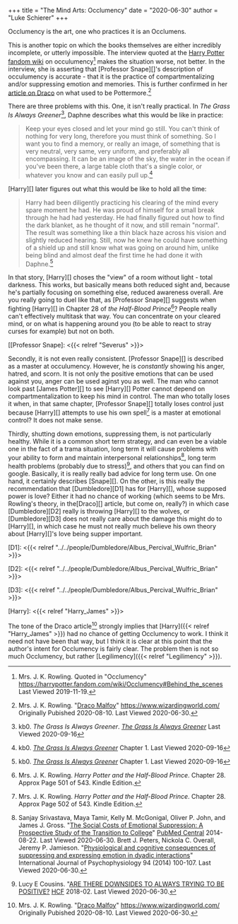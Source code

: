 +++
title = "The Mind Arts: Occlumency"
date = "2020-06-30"
author = "Luke Schierer"
+++

Occlumency is the art, one who practices it is an Occlumens.

This is another topic on which the books themselves are either incredibly
incomplete, or utterly impossible.  The interview quoted at the [Harry Potter
fandom wiki](https://harrypotter.fandom.com/) on occulumency[^20191119-1] makes
the situation worse, not better.  In the interview, she is asserting that
[Professor Snape][]'s description of occulumency is accurate - that it is the
practice of compartmentalizing and/or suppressing emotion and memories. This is
further confirmed in her [article on Draco][WWJKRDM1] on what used to be
Pottermore.[^20200630-7] 

There are three problems with this.  One, it isn't really practical.  In
_The Grass Is Always Greener_[^20191119-2], Daphne describes what this would be
like in practice:

> Keep your eyes closed and let your mind go still. You can't think of nothing
  for very long, therefore you must think of something. So I want you to find a
  memory, or really an image, of something that is very neutral, very same, very
  uniform, and preferably all encompassing. It can be an image of the sky, the
  water in the ocean if you've been there, a large table cloth that's a single
  color, or whatever you know and can easily pull up.[^20191119-3]

[Harry][] later figures out what this would be like to hold all the time:

> Harry had been diligently practicing his clearing of the mind every spare
  moment he had. He was proud of himself for a small break through he had had
  yesterday. He had finally figured out how to find the dark blanket, as he
  thought of it now, and still remain "normal". The result was something like a
  thin black haze across his vision and slightly reduced hearing. Still, now he
  knew he could have something of a shield up and still know what was going on
  around him, unlike being blind and almost deaf the first time he had done it
  with Daphne.[^20191119-4]

In that story, [Harry][] choses the "view" of a room without light - total
darkness.  This works, but basically means both reduced sight and, because he's
partially focusing on something else, reduced awareness overall.  Are you
really going to duel like that, as [Professor Snape][] suggests when fighting
[Harry][] in Chapter 28 of _the Half-Blood Prince_[^20191119-5]? People really
can't effectively multitask that way.  You can concentrate on your cleared
mind, or on what is happening around you (to be able to react to stray curses
for example) but not on both.  

[[Professor Snape]: <{{< relref "Severus" >}}>

Secondly, it is not even really consistent.  [Professor Snape][] is described
as a master at occulumency.  However, he is *constantly* showing his anger,
hatred, and scorn.  It is not only the positive emotions that can be used
against you, anger can be used aginst you as well.  The man who cannot look
past [James Potter][] to see [Harry][] Potter cannot depend on
compartmentalization to keep his mind in control.  The man who totally loses it
when, in that same chapter, [Professor Snape][] totally loses control just
because [Harry][] attempts to use his own spell[^20191119-6] is a master at
emotional control? It does not make sense.  

Thirdly, shutting down emotions, suppressing them, is not particularly healthy.
While it is a common short term strategy, and can even be a viable one in the
fact of a trama situation, long term it will cause problems with your ability to
form and maintain interpersonal relationships[^20200630-4], long term health
problems (probably due to stress)[^20200630-5], and others that you can find on
google. Basically, it is really really bad advice for long term use.  On one
hand, it certainly describes [Snape][]. On the other, is this really the
recommendation that [Dumbledore][D1] has for [Harry][], whose supposed power is
love?  Either it had no chance of working (which seems to be Mrs. Rowling's
theory, in the[Draco][] article, but come on, really?) in which case
[Dumbledore][D2] really is throwing [Harry][] to the wolves, or
[Dumbledore][D3] does not really care about the damage this might do to
[Harry][], in which case he must not really much believe his own theory about
[Harry][]'s  love being supper important.

[D1]: <{{< relref "../../people/Dumbledore/Albus_Percival_Wulfric_Brian" >}}>

[D2]: <{{< relref "../../people/Dumbledore/Albus_Percival_Wulfric_Brian" >}}>

[D3]: <{{< relref "../../people/Dumbledore/Albus_Percival_Wulfric_Brian" >}}>

[Harry]: <{{< relref "Harry_James" >}}>

The tone of the Draco article[^20210922-1] strongly implies that [Harry]({{< relref "Harry_James" >}}) 
had no chance of getting Occlumency to work. I think it need not have been that
way, but I think it is clear at this point that the author's intent for
Occlumency is fairly clear.  The problem then is not so much Occlumency, but
rather [Legilimency]({{< relref "Legilimency" >}}). 


[^20210922-1]: Mrs. J. K. Rowling. 
    "[Draco Malfoy](https://www.wizardingworld.com/writing-by-jk-rowling/draco-malfoy)"
    <https://www.wizardingworld.com/> Originally Pubished 2020-08-10. Last Viewed
    2020-06-30.

[WWJKRDM1]: https://www.rowlingindex.org/work/dmpm/

[^20200630-7]: Mrs. J. K. Rowling. 
    "[Draco Malfoy](https://www.wizardingworld.com/writing-by-jk-rowling/draco-malfoy)"
    <https://www.wizardingworld.com/> Originally Pubished 2020-08-10. Last Viewed
    2020-06-30.

[^20200630-4]: Sanjay Srivastava, Maya Tamir, Kelly M. McGonigal, Oliver P.
    John, and James J. Gross. "[The Social Costs of Emotional Suppression: A
    Prospective Study of the Transition to
    College](https://www.ncbi.nlm.nih.gov/pmc/articles/PMC4141473/)" [PubMed
    Central](https://www.ncbi.nlm.nih.gov/pmc/) 2014-08-22.  Last Viewed 2020-06-30.
    Brett J. Peters, Nickola C. Overall, Jeremy P. Jamieson.
    "[Physiological and cognitive consequences of suppressing and expressing
    emotion in dyadic interactions](https://www.psych.rochester.edu/research/jamiesonlab/wp-content/uploads/2014/01/peters.pdf)"
    International Journal of Psychophysiology 94 (2014) 100-107. Last Viewed
    2020-06-30.

[^20200630-5]: Lucy E Cousins. "[ARE THERE DOWNSIDES TO ALWAYS TRYING TO BE
    POSITIVE?](https://www.hcf.com.au/health-agenda/body-mind/mental-health/downsides-to-always-being-positive)
    [HCF](https://www.hcf.com.au/) 2018-02.  Last Viewed 2020-06-30.

[^20191119-1]: Mrs. J. K. Rowling.  Quoted in "Occlumency"
    <https://harrypotter.fandom.com/wiki/Occlumency#Behind_the_scenes> Last Viewed
    2019-11-19.  

[^20191119-2]: kb0. _The Grass Is Always Greener_.
    _[The Grass Is Always
	Greener](https://www.fanfiction.net/s/4334542/1/The-Grass-Is-Always-Greener)_
	Last Viewed 2020-09-16

[^20191119-3]: kb0.
    _[The Grass Is Always
	Greener](https://www.fanfiction.net/s/4334542/1/The-Grass-Is-Always-Greener)_
	Chapter 1. Last Viewed 2020-09-16

[^20191119-4]: kb0.
    _[The Grass Is Always
	Greener](https://www.fanfiction.net/s/4334542/1/The-Grass-Is-Always-Greener)_
	Chapter 1. Last Viewed 2020-09-16

[^20191119-5]: Mrs. J. K. Rowling. _Harry Potter and the Half-Blood Prince_.
    Chapter 28.  Approx Page  501 of 543.  Kindle Edition. 

[^20191119-6]: Mrs. J. K. Rowling. _Harry Potter and the Half-Blood Prince_.
    Chapter 28.  Approx Page  502 of 543.  Kindle Edition. 

